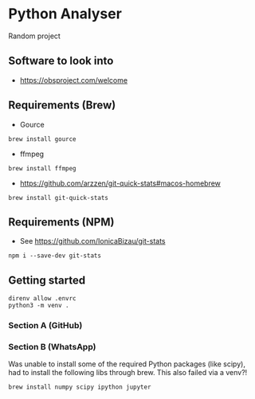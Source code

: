 # Python Analyser
Random project

## Software to look into
- https://obsproject.com/welcome

## Requirements (Brew)
- Gource
```
brew install gource
```
- ffmpeg
```
brew install ffmpeg
```
- https://github.com/arzzen/git-quick-stats#macos-homebrew
```
brew install git-quick-stats
```

## Requirements (NPM)
- See https://github.com/IonicaBizau/git-stats
```
npm i --save-dev git-stats
```

## Getting started
```
direnv allow .envrc
python3 -m venv .
```

### Section A (GitHub)

### Section B (WhatsApp)
Was unable to install some of the required Python packages (like scipy), had to 
install the following libs through brew. This also failed via a venv?!
```
brew install numpy scipy ipython jupyter
```
